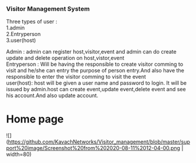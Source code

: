 ### Visitor Management System

Three types of user :<br/>
1.admin<br/>
2.Entryperson<br/>
3.user(host)<br/>

Admin : admin can register host,visitor,event and admin can do create update and delete operation on host,vistor,event<br/>
Entryperson : Will be having the responsible to create visitor comming to visit and he/she can entry the purpose of person entry.And also have the responsible to enter the visitor comming to visit the event <br/>
user(host): host will be given a user name and password to login. It will be issued by admin.host can create event,update event,delete event and see his account.And also update account.<br/>

# Home page
![](https://github.com/KavachNetworks/Visitor_management/blob/master/support%20image/Screenshot%20from%202020-08-11%2012-04-00.png | width=80)
